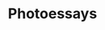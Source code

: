 ---
title: Photoessays
layout: pages/photoessay-list
list:
- pageId: fotoeseje/hody
- pageId: fotoeseje/straelen
- pageId: fotoeseje/zustavam
- pageId: fotoeseje/heidelberk
- pageId: fotoeseje/montpellier
- pageId: fotoeseje/pejskovna
- pageId: fotoeseje/slavnost
- pageId: fotoeseje/odehravky
- pageId: fotoeseje/cena-lyriky
- pageId: fotoeseje/troje-kulate
---